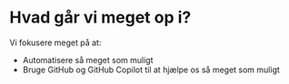 # Hvad går vi meget op i?

Vi fokusere meget på at:

* Automatisere så meget som muligt
* Bruge GitHub og GitHub Copilot til at hjælpe os så meget som muligt
